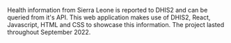 Health information from Sierra Leone is reported to DHIS2 and can be queried from it's API.
This web application makes use of DHIS2, React, Javascript, HTML and CSS to showcase this information.
The project lasted throughout September 2022.

